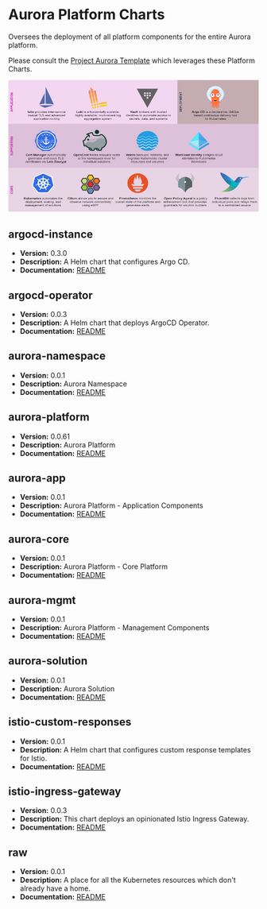 # Aurora Platform Charts

Oversees the deployment of all platform components for the entire Aurora platform.

Please consult the [Project Aurora Template](https://github.com/gccloudone-aurora/project-aurora-template/) which leverages these Platform Charts.

![Aurora Platform](/assets/images/aurora-platform-components.png)

<!-- START OF CHARTS SECTION -->

## argocd-instance
- **Version:** 0.3.0
- **Description:** A Helm chart that configures Argo CD.
- **Documentation:** [README](./stable/argocd-instance/README.md)

## argocd-operator
- **Version:** 0.0.3
- **Description:** A Helm chart that deploys ArgoCD Operator.
- **Documentation:** [README](./stable/argocd-operator/README.md)

## aurora-namespace
- **Version:** 0.0.1
- **Description:** Aurora Namespace
- **Documentation:** [README](./stable/aurora-namespace/README.md)

## aurora-platform
- **Version:** 0.0.61
- **Description:** Aurora Platform
- **Documentation:** [README](./stable/aurora-platform/README.md)

## aurora-app
- **Version:** 0.0.1
- **Description:** Aurora Platform - Application Components
- **Documentation:** [README](./stable/aurora-platform/charts/aurora-app/README.md)

## aurora-core
- **Version:** 0.0.1
- **Description:** Aurora Platform - Core Platform
- **Documentation:** [README](./stable/aurora-platform/charts/aurora-core/README.md)

## aurora-mgmt
- **Version:** 0.0.1
- **Description:** Aurora Platform - Management Components
- **Documentation:** [README](./stable/aurora-platform/charts/aurora-mgmt/README.md)

## aurora-solution
- **Version:** 0.0.1
- **Description:** Aurora Solution
- **Documentation:** [README](./stable/aurora-solution/README.md)

## istio-custom-responses
- **Version:** 0.0.1
- **Description:** A Helm chart that configures custom response templates for Istio.
- **Documentation:** [README](./stable/istio-custom-responses/README.md)

## istio-ingress-gateway
- **Version:** 0.0.3
- **Description:** This chart deploys an opinionated Istio Ingress Gateway.
- **Documentation:** [README](./stable/istio-ingress-gateway/README.md)

## raw
- **Version:** 0.0.1
- **Description:** A place for all the Kubernetes resources which don't already have a home.
- **Documentation:** [README](./stable/raw/README.md)

<!-- END OF CHARTS SECTION -->
